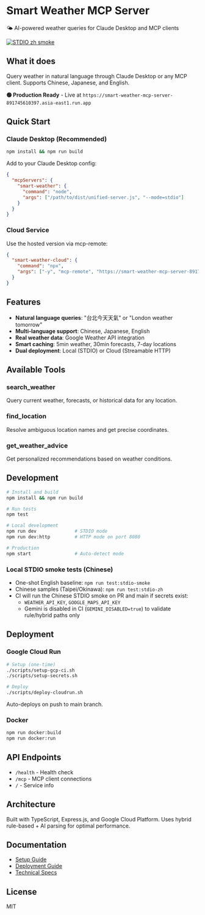 # Smart Weather MCP Server

🌤️ AI-powered weather queries for Claude Desktop and MCP clients

[![STDIO zh smoke](https://github.com/lis186/smart-weather-mcp-server/actions/workflows/stdio-zh-smoke.yml/badge.svg)](https://github.com/lis186/smart-weather-mcp-server/actions/workflows/stdio-zh-smoke.yml)

## What it does

Query weather in natural language through Claude Desktop or any MCP client. Supports Chinese, Japanese, and English.

**🟢 Production Ready** - Live at `https://smart-weather-mcp-server-891745610397.asia-east1.run.app`

## Quick Start

### Claude Desktop (Recommended)

```bash
npm install && npm run build
```

Add to your Claude Desktop config:

```json
{
  "mcpServers": {
    "smart-weather": {
      "command": "node",
      "args": ["/path/to/dist/unified-server.js", "--mode=stdio"]
    }
  }
}
```

### Cloud Service

Use the hosted version via mcp-remote:

```json
{
  "smart-weather-cloud": {
    "command": "npx",
    "args": ["-y", "mcp-remote", "https://smart-weather-mcp-server-891745610397.asia-east1.run.app/mcp"]
  }
}
```

## Features

- **Natural language queries**: "台北今天天氣" or "London weather tomorrow"
- **Multi-language support**: Chinese, Japanese, English
- **Real weather data**: Google Weather API integration
- **Smart caching**: 5min weather, 30min forecasts, 7-day locations
- **Dual deployment**: Local (STDIO) or Cloud (Streamable HTTP)

## Available Tools

### search_weather

Query current weather, forecasts, or historical data for any location.

### find_location  

Resolve ambiguous location names and get precise coordinates.

### get_weather_advice

Get personalized recommendations based on weather conditions.

## Development

```bash
# Install and build
npm install && npm run build

# Run tests
npm test

# Local development
npm run dev              # STDIO mode
npm run dev:http         # HTTP mode on port 8080

# Production
npm start                # Auto-detect mode
```

### Local STDIO smoke tests (Chinese)

- One-shot English baseline: `npm run test:stdio-smoke`
- Chinese samples (Taipei/Okinawa): `npm run test:stdio-zh`
- CI will run the Chinese STDIO smoke on PR and main if secrets exist:
  - `WEATHER_API_KEY`, `GOOGLE_MAPS_API_KEY`
  - Gemini is disabled in CI (`GEMINI_DISABLED=true`) to validate rule/hybrid paths only

## Deployment

### Google Cloud Run

```bash
# Setup (one-time)
./scripts/setup-gcp-ci.sh
./scripts/setup-secrets.sh

# Deploy
./scripts/deploy-cloudrun.sh
```

Auto-deploys on push to main branch.

### Docker

```bash
npm run docker:build
npm run docker:run
```

## API Endpoints

- `/health` - Health check
- `/mcp` - MCP client connections
- `/` - Service info

## Architecture

Built with TypeScript, Express.js, and Google Cloud Platform. Uses hybrid rule-based + AI parsing for optimal performance.

## Documentation

- [Setup Guide](docs/setup/CLAUDE_DESKTOP_SETUP.md)
- [Deployment Guide](docs/setup/DEPLOYMENT.md)  
- [Technical Specs](docs/architecture/spec.md)

## License

MIT
